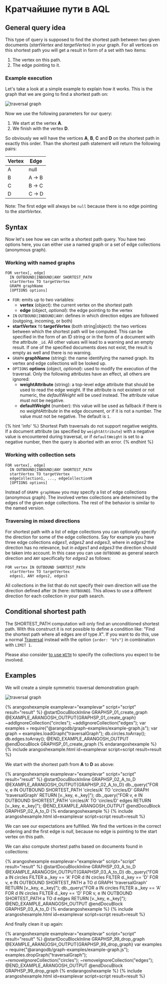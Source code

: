 # Кратчайшие пути в AQL

## General query idea

This type of query is supposed to find the shortest path between two given documents
(_startVertex_ and _targetVertex_) in your graph. For all vertices on this shortest
path you will get a result in form of a set with two items:

1. The vertex on this path.
2. The edge pointing to it.

### Example execution

Let's take a look at a simple example to explain how it works.
This is the graph that we are going to find a shortest path on:

![traversal graph](../images/traversal_graph.png)

Now we use the following parameters for our query:

1. We start at the vertex **A**.
2. We finish with the vertex **D**.

So obviously we will have the vertices **A**, **B**, **C** and **D** on the
shortest path in exactly this order. Than the shortest path statement will
return the following pairs:

| Vertex | Edge  |
| ------ | ----- |
| A      | null  |
| B      | A → B |
| C      | B → C |
| D      | C → D |

Note: The first edge will always be `null` because there is no edge pointing
to the _startVertex_.

## Syntax

Now let's see how we can write a shortest path query.
You have two options here, you can either use a named graph or a set of edge
collections (anonymous graph).

### Working with named graphs

```aql
FOR vertex[, edge]
  IN OUTBOUND|INBOUND|ANY SHORTEST_PATH
  startVertex TO targetVertex
  GRAPH graphName
  [OPTIONS options]
```

- `FOR`: emits up to two variables:
  - **vertex** (object): the current vertex on the shortest path
  - **edge** (object, _optional_): the edge pointing to the vertex
- `IN` `OUTBOUND|INBOUND|ANY`: defines in which direction edges are followed
  (outgoing, incoming, or both)
- **startVertex** `TO` **targetVertex** (both string\|object): the two vertices between
  which the shortest path will be computed. This can be specified in the form of
  an ID string or in the form of a document with the attribute `_id`. All other
  values will lead to a warning and an empty result. If one of the specified
  documents does not exist, the result is empty as well and there is no warning.
- `GRAPH` **graphName** (string): the name identifying the named graph. Its vertex and
  edge collections will be looked up.
- `OPTIONS` **options** (object, _optional_): used to modify the execution of the
  traversal. Only the following attributes have an effect, all others are ignored:
  - **weightAttribute** (string): a top-level edge attribute that should be used
    to read the edge weight. If the attribute is not existent or not numeric, the
    _defaultWeight_ will be used instead. The attribute value must not be negative.
  - **defaultWeight** (number): this value will be used as fallback if there is
    no _weightAttribute_ in the edge document, or if it is not a number.
    The value must not be negative. The default is `1`.

{% hint 'info' %}
Shortest Path traversals do not support negative weights. If a document
attribute (as specified by `weightAttribute`) with a negative value is
encountered during traversal, or if `defaultWeight` is set to a negative
number, then the query is aborted with an error.
{% endhint %}

### Working with collection sets

```aql
FOR vertex[, edge]
  IN OUTBOUND|INBOUND|ANY SHORTEST_PATH
  startVertex TO targetVertex
  edgeCollection1, ..., edgeCollectionN
  [OPTIONS options]
```

Instead of `GRAPH graphName` you may specify a list of edge collections (anonymous
graph). The involved vertex collections are determined by the edges of the given
edge collections. The rest of the behavior is similar to the named version.

### Traversing in mixed directions

For shortest path with a list of edge collections you can optionally specify the
direction for some of the edge collections. Say for example you have three edge
collections _edges1_, _edges2_ and _edges3_, where in _edges2_ the direction
has no relevance, but in _edges1_ and _edges3_ the direction should be taken into
account. In this case you can use `OUTBOUND` as general search direction and `ANY`
specifically for _edges2_ as follows:

```aql
FOR vertex IN OUTBOUND SHORTEST_PATH
  startVertex TO targetVertex
  edges1, ANY edges2, edges3
```

All collections in the list that do not specify their own direction will use the
direction defined after `IN` (here: `OUTBOUND`). This allows to use a different
direction for each collection in your path search.

## Conditional shortest path

The SHORTEST_PATH computation will only find an unconditioned shortest path.
With this construct it is not possible to define a condition like: "Find the
shortest path where all edges are of type _X_". If you want to do this, use a
normal [Traversal](graphs-traversals.html) instead with the option
`{order: "bfs"}` in combination with `LIMIT 1`.

Please also consider [to use `WITH`](operations-with.html) to specify the collections you expect to be involved.

## Examples

We will create a simple symmetric traversal demonstration graph:

![traversal graph](../images/traversal_graph.png)

{% arangoshexample examplevar="examplevar" script="script" result="result" %}
@startDocuBlockInline GRAPHSP_01_create_graph
@EXAMPLE_ARANGOSH_OUTPUT{GRAPHSP_01_create_graph}
~addIgnoreCollection("circles");
~addIgnoreCollection("edges");
var examples = require("@arangodb/graph-examples/example-graph.js");
var graph = examples.loadGraph("traversalGraph");
db.circles.toArray();
db.edges.toArray();
@END_EXAMPLE_ARANGOSH_OUTPUT
@endDocuBlock GRAPHSP_01_create_graph
{% endarangoshexample %}
{% include arangoshexample.html id=examplevar script=script result=result %}

We start with the shortest path from **A** to **D** as above:

{% arangoshexample examplevar="examplevar" script="script" result="result" %}
@startDocuBlockInline GRAPHSP_02_A_to_D
@EXAMPLE_ARANGOSH_OUTPUT{GRAPHSP_02_A_to_D}
db.\_query("FOR v, e IN OUTBOUND SHORTEST_PATH 'circles/A' TO 'circles/D' GRAPH 'traversalGraph' RETURN [v._key, e._key]");
db.\_query("FOR v, e IN OUTBOUND SHORTEST_PATH 'circles/A' TO 'circles/D' edges RETURN [v._key, e._key]");
@END_EXAMPLE_ARANGOSH_OUTPUT
@endDocuBlock GRAPHSP_02_A_to_D
{% endarangoshexample %}
{% include arangoshexample.html id=examplevar script=script result=result %}

We can see our expectations are fulfilled. We find the vertices in the correct ordering and
the first edge is _null_, because no edge is pointing to the start vertex on this path.

We can also compute shortest paths based on documents found in collections:

{% arangoshexample examplevar="examplevar" script="script" result="result" %}
@startDocuBlockInline GRAPHSP_03_A_to_D
@EXAMPLE_ARANGOSH_OUTPUT{GRAPHSP_03_A_to_D}
db.\_query("FOR a IN circles FILTER a.\_key == 'A' FOR d IN circles FILTER d.\_key == 'D' FOR v, e IN OUTBOUND SHORTEST_PATH a TO d GRAPH 'traversalGraph' RETURN [v._key, e._key]");
db.\_query("FOR a IN circles FILTER a.\_key == 'A' FOR d IN circles FILTER d.\_key == 'D' FOR v, e IN OUTBOUND SHORTEST_PATH a TO d edges RETURN [v._key, e._key]");
@END_EXAMPLE_ARANGOSH_OUTPUT
@endDocuBlock GRAPHSP_03_A_to_D
{% endarangoshexample %}
{% include arangoshexample.html id=examplevar script=script result=result %}

And finally clean it up again:

{% arangoshexample examplevar="examplevar" script="script" result="result" %}
@startDocuBlockInline GRAPHSP_99_drop_graph
@EXAMPLE_ARANGOSH_OUTPUT{GRAPHSP_99_drop_graph}
var examples = require("@arangodb/graph-examples/example-graph.js");
examples.dropGraph("traversalGraph");
~removeIgnoreCollection("circles");
~removeIgnoreCollection("edges");
@END_EXAMPLE_ARANGOSH_OUTPUT
@endDocuBlock GRAPHSP_99_drop_graph
{% endarangoshexample %}
{% include arangoshexample.html id=examplevar script=script result=result %}
